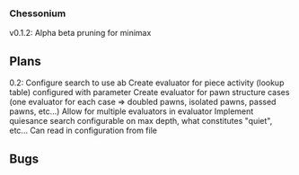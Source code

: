 
### Chessonium

v0.1.2: Alpha beta pruning for minimax

## Plans

0.2:
Configure search to use ab
Create evaluator for piece activity (lookup table) configured with parameter
Create evaluator for pawn structure cases (one evaluator for each case => doubled pawns, isolated pawns, passed pawns, etc...)
Allow for multiple evaluators in evaluator
Implement quiesance search configurable on max depth, what constitutes "quiet", etc...
Can read in configuration from file

## Bugs
